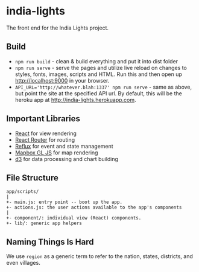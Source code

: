 # india-lights

The front end for the India Lights project.

## Build

- `npm run build` - clean & build everything and put it into dist folder
- `npm run serve` - serve the pages and utilize live reload on changes to
  styles, fonts, images, scripts and HTML.  Run this and then open up
  [http://localhost:9000](http://localhost:9000) in your browser.
- `API_URL='http://whatever.blah:1337' npm run serve` - same as above, but
  point the site at the specified API url. By default, this will be the
  heroku app at http://india-lights.herokuapp.com.

## Important Libraries

 - [React][1] for view rendering
 - [React Router][2] for routing
 - [Reflux][3] for event and state management
 - [Mapbox GL JS][4] for map rendering
 - [d3][5] for data processing and chart building

[1]: https://facebook.github.io/react/
[2]: https://github.com/rackt/react-router
[3]: https://github.com/spoike/refluxjs
[4]: https://github.com/mapbox/mapbox-gl-js
[5]: http://d3js.org/


## File Structure

```
app/scripts/
|
+- main.js: entry point -- boot up the app.
+- actions.js: the user actions available to the app's components
|
+- component/: individual view (React) components.
+- lib/: generic app helpers
```

## Naming Things Is Hard

We use `region` as a generic term to refer to the nation, states, districts, and
even villages.

